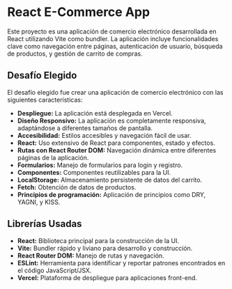 # React E-Commerce App

Este proyecto es una aplicación de comercio electrónico desarrollada en React utilizando Vite como bundler. La aplicación incluye funcionalidades clave como navegación entre páginas, autenticación de usuario, búsqueda de productos, y gestión de carrito de compras.

## Desafío Elegido

El desafío elegido fue crear una aplicación de comercio electrónico con las siguientes características:
- **Despliegue:** La aplicación está desplegada en Vercel.
- **Diseño Responsivo:** La aplicación es completamente responsiva, adaptándose a diferentes tamaños de pantalla.
- **Accesibilidad:** Estilos accesibles y navegación fácil de usar.
- **React:** Uso extensivo de React para componentes, estado y efectos.
- **Rutas con React Router DOM:** Navegación dinámica entre diferentes páginas de la aplicación.
- **Formularios:** Manejo de formularios para login y registro.
- **Componentes:** Componentes reutilizables para la UI.
- **LocalStorage:** Almacenamiento persistente de datos del carrito.
- **Fetch:** Obtención de datos de productos.
- **Principios de programación:** Aplicación de principios como DRY, YAGNI, y KISS.

## Librerías Usadas

- **React:** Biblioteca principal para la construcción de la UI.
- **Vite:** Bundler rápido y liviano para desarrollo y construcción.
- **React Router DOM:** Manejo de rutas y navegación.
- **ESLint:** Herramienta para identificar y reportar patrones encontrados en el código JavaScript/JSX.
- **Vercel:** Plataforma de despliegue para aplicaciones front-end.